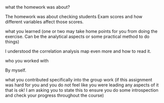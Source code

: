 what the homework was about?

The homework was about checking students Exam scores and how different variables affect those scores.

what you learned (one or two may take home points for you from doing the exercise. Can be the analytical aspects or some practical method to do things)

I understood the correlation analysis map even more and how to read it.

who you worked with

By myself.

what you contributed specifically into the group work (if this assignment was hard for you and you do not feel like you were leading any aspects 
of it that is ok! I am asking you to state this to ensure you do some introspection and check your progress throughout the course)

